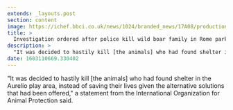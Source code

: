 ```yaml
--- 
extends: _layouts.post 
section: content 
image: https://ichef.bbci.co.uk/news/1024/branded_news/17A08/production/_114967769_gettyimages-584682228-3.jpg 
title: > 
  Investigation ordered after police kill wild boar family in Rome park 
description: > 
  "It was decided to hastily kill [the animals] who had found shelter in the Aurelio play area, instead of saving their lives given the alternative solutions that had been offered," a statement from the International Organization for Animal Protection said. 
date: 1603110669.330402 
--- 
```

<div><p>"It was decided to hastily kill [the animals] who had found shelter in the Aurelio play area, instead of saving their lives given the alternative solutions that had been offered," a statement from the International Organization for Animal Protection said.</p></div>